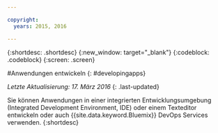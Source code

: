 ```yaml
---

copyright:
  years: 2015, 2016

---
```



{:shortdesc: .shortdesc}
{:new_window: target="_blank"}
{:codeblock: .codeblock}
{:screen: .screen}

#Anwendungen entwickeln
{: #developingapps}

*Letzte Aktualisierung: 17. März 2016*
{: .last-updated}

Sie können Anwendungen in einer integrierten Entwicklungsumgebung (Integrated Development Environment, IDE) oder einem Texteditor entwickeln oder auch {{site.data.keyword.Bluemix}} DevOps Services verwenden.
{:shortdesc} 
